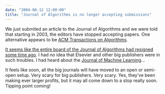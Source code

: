 ```yaml
---
date: "2004-08-12 12:00:00"
title: "Journal of Algorithms is no longer accepting submissions"
---
```




We just submited an article to the Journal of Algorithms and we were told that starting in 2003, the editors have stopped accepting papers. One alternative appears to be [ACM Transactions on Algorithms](http://www.acm.org/talg/).

[It seems like the entire board of the Journal of Algorithms had resigned some time ago](http://www.cs.colorado.edu/~hal/s.pdf). I had no idea that Elsevier and other big publishers were in such troubles. I had heard about the [Journal of Machine Learning](http://www.ai.mit.edu/projects/jmlr/)&hellip; 

It feels like soon, all the big journals will have moved to an open or semi-open setup. Very scary for big publishers. Very scary. Yes, they&rsquo;ve been making ever larger profits, but it may all come down to a stop really soon. Tipping point coming!

